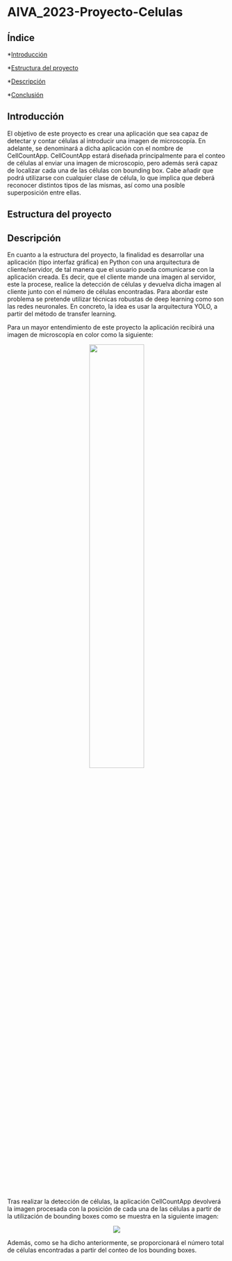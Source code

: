 # AIVA_2023-Proyecto-Celulas

## Índice

*[Introducción](#introducción)

*[Estructura del proyecto](#estructura-del-proyecto)

*[Descripción](#descripción)

*[Conclusión](#conclusión)

## Introducción

El objetivo de este proyecto es crear una aplicación que sea capaz de detectar y contar células al introducir una imagen de microscopía. En adelante, se denominará a dicha aplicación con el nombre de CellCountApp. CellCountApp estará diseñada principalmente para el conteo de células al enviar una imagen de microscopio, pero además será capaz de localizar cada una de las células con bounding box. Cabe añadir que podrá utilizarse con cualquier clase de célula, lo que implica que deberá reconocer distintos tipos de las mismas, así como una posible superposición entre ellas.

## Estructura del proyecto


## Descripción


En cuanto a la estructura del proyecto, la finalidad es desarrollar una aplicación (tipo interfaz gráfica) en Python con una arquitectura de cliente/servidor, de tal manera que el usuario pueda comunicarse con la aplicación creada. Es decir, que el cliente mande una imagen al servidor, este la procese, realice la detección de células y devuelva dicha imagen al cliente junto con el número de células encontradas.
Para abordar este problema se pretende utilizar técnicas robustas de deep learning como son las redes neuronales. En concreto, la idea es usar la arquitectura YOLO, a partir del método de transfer learning. 

Para un mayor entendimiento de este proyecto la aplicación recibirá una imagen de microscopía en color como la siguiente: 
<p align="center">
<img src="https://user-images.githubusercontent.com/46898686/225309474-a1989b4f-5393-4303-9fd0-03c5c3c1fd35.png" width="50%" height="50%">
</p>
Tras realizar la detección de células, la aplicación CellCountApp devolverá la imagen procesada con la posición de cada una de las células a partir de la utilización de bounding boxes como se muestra en la siguiente imagen:

<p align="center">
<img src="https://user-images.githubusercontent.com/46898686/225309987-9d719387-2e36-418b-bc1b-7fe2e3083437.png">
</p>

Además, como se ha dicho anteriormente, se proporcionará el número total de células encontradas a partir del conteo de los bounding boxes.



